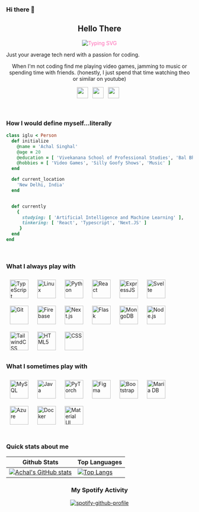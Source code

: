 ### Hi there 👋

<!--
**Maanik-Sharma/Maanik-Sharma** is a ✨ _special_ ✨ repository because its `README.md` (this file) appears on your GitHub profile.

Here are some ideas to get you started:

- 🔭 I’m currently working on ...
- 🌱 I’m currently learning ...
- 👯 I’m looking to collaborate on ...
- 🤔 I’m looking for help with ...
- 💬 Ask me about ...
- 📫 How to reach me: ...
- 😄 Pronouns: ...
- ⚡ Fun fact: ...
-->
<div align=center>
<h2 align=center>Hello There</h2>
<!-- <span href="https://git.io/typing-svg"><img src="https://readme-typing-svg.demolab.com?font=Fira+Code&size=35&duration=1&pause=999999999999&center=true&vCenter=true&width=435&lines=+I'm" alt="Typing SVG" /></span>
<span href="https://git.io/typing-svg"><img src="https://readme-typing-svg.demolab.com?font=Fira+Code&size=35&duration=1000&pause=1000&center=true&vCenter=true&width=435&lines=+Maanik+Sharma;Dcypher" alt="Typing SVG" /></span> -->
 <span style="color: #FF69B4;" href="https://git.io/typing-svg">
  <img src="https://readme-typing-svg.demolab.com?font=Fira+Code&size=35&duration=1000&pause=1000&center=true&vCenter=true&width=435&lines=+Maanik+Sharma;Dcypher" alt="Typing SVG" />
</span>

</div>

<p>
Just your average tech nerd with a passion for coding.
</p>
<p align="center"> 
When I'm not coding find me playing video games, jamming to music or spending time with friends. (honestly, I just spend that time watching theo or similar on youtube)
</p>

<div align="center">

<p align='center'>
<a href="https://www.linkedin.com/in/singhalachal/"><img height="30" src="https://cdn-icons-png.flaticon.com/512/408/408703.png"></a>&nbsp;&nbsp;
<a href="mailto:achals2002@gmail.com"><img height="30" src="https://cdn-icons-png.flaticon.com/512/324/324123.png"></a>&nbsp;&nbsp;
<a href="https://open.spotify.com/user/urmnvmr6k0zhur4v6sd9ad32x?si=dfbd8e487241430d"><img height="30" src="https://cdn-icons-png.flaticon.com/512/408/408697.png"></a>&nbsp;&nbsp;
 </p>

</div>
<br>

<h3>How I would define myself...literally</h3>

```ruby
class iglu < Person
  def initialize
    @name = 'Achal Singhal'
    @age = 20
    @education = [ 'Vivekanana School of Professional Studies', 'Bal Bharati Public School' ]
    @hobbies = [ 'Video Games', 'Silly Goofy Shows', 'Music' ]
  end

  def current_location
    'New Delhi, India'
  end


  def currently
    {
      studying: [ 'Artificial Intelligence and Machine Learning' ],
      tinkering: [ 'React', 'Typescript', 'Next.JS' ]
     }
  end
end
```

<br>

### What I always play with

<div>  
<a href="https://www.typescriptlang.org/" target="_blank"><img style="margin: 10px" src="https://profilinator.rishav.dev/skills-assets/typescript-original.svg" alt="TypeScript" height="50" /></a>  
<a href="https://www.linux.org/" target="_blank"><img style="margin: 10px" src="https://profilinator.rishav.dev/skills-assets/linux-original.svg" alt="Linux" height="50" /></a>  
<a href="https://www.python.org/" target="_blank"><img style="margin: 10px" src="https://profilinator.rishav.dev/skills-assets/python-original.svg" alt="Python" height="50" /></a>  
<a href="https://reactjs.org/" target="_blank"><img style="margin: 10px" src="https://profilinator.rishav.dev/skills-assets/react-original-wordmark.svg" alt="React" height="50" /></a> 
<a href="https://expressjs.com" target="_blank"><img style="margin: 10px" src="https://upload.wikimedia.org/wikipedia/commons/6/64/Expressjs.png" alt="ExpressJS" height="50" /></a> 
<a href="https://kit.svelte.dev" target="_blank"><img style="margin: 10px" src="https://profilinator.rishav.dev/skills-assets/react-original-wordmark.sv" alt="Svelte" height="50" /></a> 
<a href="https://github.com/" target="_blank"><img style="margin: 10px" src="https://profilinator.rishav.dev/skills-assets/git-scm-icon.svg" alt="Git" height="50" /></a>  
<a href="https://en.wikipedia.org/wiki/Firebase" target="_blank"><img style="margin: 10px" src="https://img.icons8.com/color/480/firebase.png" alt="Firebase" height="50" /></a>
<a href="https://nextjs.org/" target="_blank"><img style="margin: 10px" src="https://static-00.iconduck.com/assets.00/next-js-icon-512x512-zuauazrk.png" alt="Next.js" height="50" /></a> 
<a href="https://flask.palletsprojects.com/en/2.2.x/" target="_blank"><img style="margin: 10px" src="https://seeklogo.com/images/F/flask-logo-44C507ABB7-seeklogo.com.png" alt="Flask" height="50" /></a>
<a href="https://www.mongodb.com/" target="_blank"><img style="margin: 10px" src="https://profilinator.rishav.dev/skills-assets/mongodb-original-wordmark.svg" alt="MongoDB" height="50" /></a>  
<a href="https://nodejs.org/" target="_blank"><img style="margin: 10px" src="https://profilinator.rishav.dev/skills-assets/nodejs-original-wordmark.svg" alt="Node.js" height="50" /></a>
<a href="https://tailwindcss.com/" target="_blank"><img style="margin: 10px" src="https://upload.wikimedia.org/wikipedia/commons/thumb/d/d5/Tailwind_CSS_Logo.svg/1024px-Tailwind_CSS_Logo.svg.png" alt="TailwindCSS" height="50" /></a>  
<a href="https://en.wikipedia.org/wiki/HTML5" target="_blank"><img style="margin: 10px" src="https://profilinator.rishav.dev/skills-assets/html5-original-wordmark.svg" alt="HTML5" height="50" /></a>  
<a href="https://en.wikipedia.org/wiki/CSS" target="_blank"><img style="margin: 10px" src="https://cdn-icons-png.flaticon.com/512/5968/5968242.png" alt="CSS" height="50" /></a>
</div>


### What I sometimes play with

<div>
<a href="https://www.mysql.com/" target="_blank"><img style="margin: 10px" src="https://profilinator.rishav.dev/skills-assets/mysql-original-wordmark.svg" alt="MySQL" height="50" /></a>  
<a href="https://www.java.com/" target="_blank"><img style="margin: 10px" src="https://profilinator.rishav.dev/skills-assets/java-original-wordmark.svg" alt="Java" height="50" /></a> 
<a href="https://pytorch.org/" target="_blank"><img style="margin: 10px" src="https://pytorch.org/assets/images/pytorch-logo.png" alt="PyTorch" height="50" /></a>  
<a href="https://www.figma.com/" target="_blank"><img style="margin: 10px" src="https://profilinator.rishav.dev/skills-assets/figma-icon.svg" alt="Figma" height="50" /></a>  
<a href="https://getbootstrap.com/docs/3.4/javascript/" target="_blank"><img style="margin: 10px" src="https://profilinator.rishav.dev/skills-assets/bootstrap-plain.svg" alt="Bootstrap" height="50" /></a>  
<a href="https://mariadb.org/" target="_blank"><img style="margin: 10px" src="https://profilinator.rishav.dev/skills-assets/mariadb.png" alt="Maria DB" height="50" /></a>  
<a href="https://azure.microsoft.com/en-in/" target="_blank"><img style="margin: 10px" src="https://profilinator.rishav.dev/skills-assets/microsoft_azure-icon.svg" alt="Azure" height="50" /></a>  
<a href="https://www.docker.com/" target="_blank"><img style="margin: 10px" src="https://profilinator.rishav.dev/skills-assets/docker-original-wordmark.svg" alt="Docker" height="50" /></a>  
<a href="https://mui.com/" target="_blank"><img style="margin: 10px" src="https://profilinator.rishav.dev/skills-assets/mui.png" alt="Material UI" height="50" /></a>  
</div>

<br>

### Quick stats about me

| Github Stats                                                                                                                                                                     | Top Languages                                                                                                                                                                                  |
| -------------------------------------------------------------------------------------------------------------------------------------------------------------------------------- | ---------------------------------------------------------------------------------------------------------------------------------------------------------------------------------------------- |
| [![Achal's GitHub stats](https://github-readme-stats.vercel.app/api?username=AchalS-iglu&theme=prussian&bg_color=00000000)](https://github.com/anuraghazra/github-readme-stats) | [![Top Langs](https://github-readme-stats.vercel.app/api/top-langs/?username=AchalS-iglu&layout=compact&theme=prussian&bg_color=00000000)](https://github.com/anuraghazra/github-readme-stats) |

<div align=center>

### My Spotify Activity

[![spotify-github-profile](https://spotify-github-profile.vercel.app/api/view?uid=urmnvmr6k0zhur4v6sd9ad32x&cover_image=true&theme=novatorem&show_offline=true&background_color=121212&bar_color=53b14f&bar_color_cover=true)](https://spotify-github-profile.vercel.app/api/view?uid=urmnvmr6k0zhur4v6sd9ad32x&redirect=true)

</div>
